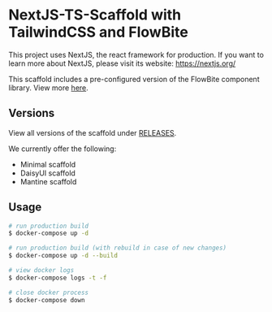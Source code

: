 # NextJS-TS-Scaffold with TailwindCSS and FlowBite

This project uses NextJS, the react framework for production.
If you want to learn more about NextJS, please visit its website: https://nextjs.org/

This scaffold includes a pre-configured version of the FlowBite component library. View more [here](https://flowbite.com/).

## Versions
View all versions of the scaffold under [RELEASES](https://github.com/benediktkaiser/next-ts-scaffold/releases).

We currently offer the following:
- Minimal scaffold
- DaisyUI scaffold
- Mantine scaffold

## Usage

```bash
# run production build
$ docker-compose up -d

# run production build (with rebuild in case of new changes)
$ docker-compose up -d --build

# view docker logs
$ docker-compose logs -t -f

# close docker process
$ docker-compose down
```
